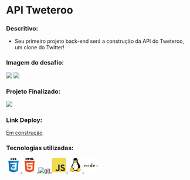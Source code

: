 # API Tweteroo

### Descritivo:

- Seu primeiro projeto back-end será a construção da API do Tweteroo, um clone do Twitter!

### Imagem do desafio:

<p>

<img src='https://bootcampra.notion.site/image/https%3A%2F%2Fs3-us-west-2.amazonaws.com%2Fsecure.notion-static.com%2Fc23c3a17-17a4-459e-853e-a125695f4858%2FUntitled.png?table=block&id=8b38683c-8e09-4a4e-b59b-9354fed1f4f7&spaceId=f797e032-5eb2-4c9d-beb7-cd7181e19e47&width=1500&userId=&cache=v2' width='200px' />

<img src='https://bootcampra.notion.site/image/https%3A%2F%2Fs3-us-west-2.amazonaws.com%2Fsecure.notion-static.com%2Fe813c786-a52a-4461-ab1d-e69781cb0546%2FUntitled.png?table=block&id=f75ebcb5-9f2d-4c6d-81d2-174d0fbb6fad&spaceId=f797e032-5eb2-4c9d-beb7-cd7181e19e47&width=1500&userId=&cache=v2' width='200px' />
 
</p>

### Projeto Finalizado:

<img src='https://github.com/guoconde/API_Tweteroo/blob/main/projeto_11_tweteroo_backEnd.gif?raw=true' width='200px' />

### Link Deploy:

[Em construção]()

### Tecnologias utilizadas:

<p align="left">
  <a href="https://www.w3schools.com/css/" target="_blank"> <img src="https://raw.githubusercontent.com/devicons/devicon/master/icons/css3/css3-original-wordmark.svg" alt="css3" width="40" height="40"/> </a> 
  <a href="https://www.w3.org/html/" target="_blank"> <img src="https://raw.githubusercontent.com/devicons/devicon/master/icons/html5/html5-original-wordmark.svg" alt="html5" width="40" height="40"/> </a> 
  <a href="https://git-scm.com/" target="_blank"> <img src="https://www.vectorlogo.zone/logos/git-scm/git-scm-icon.svg" alt="git" width="40" height="40"/> </a>
  <a href="https://developer.mozilla.org/en-US/docs/Web/JavaScript" target="_blank"> <img src="https://raw.githubusercontent.com/devicons/devicon/master/icons/javascript/javascript-original.svg" alt="javascript" width="40" height="40"/> </a> 
  <a href="https://www.linux.org/" target="_blank"> <img src="https://raw.githubusercontent.com/devicons/devicon/master/icons/linux/linux-original.svg" alt="linux" width="40" height="40"/> </a> 
  <a href="https://nodejs.org" target="_blank"> <img src="https://raw.githubusercontent.com/devicons/devicon/master/icons/nodejs/nodejs-original-wordmark.svg" alt="nodejs" width="40" height="40"/> </a> 
</p>